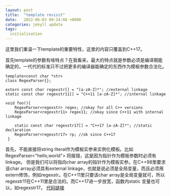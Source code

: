 ```yaml
---
layout: post
title:  "template revisit"
date:   2022-06-03 09:24:08 +0800
categories: jekyll update
tags:
  initialisation
---
```

这里我们重温一下template的重要特性，这里的内容只覆盖到C\++17。

首先template的参数有啥特点？在我看来，最大的特点就是参数必须是编译期能确定的，一代代的标准只不过把更多的编译器能确定的东西作为模板参数合法化。




    template<const char *str>
    class RegexParser{};

    extern const char regexstr[] = "[a-zA-Z]*"; //external linkage
    static const char regexstr11[] = "C++11 [a-zA-Z]*"; //internal linkage

    void foo(){
        RegexParser<regexstr> regex; //okay for all C++ versions
        RegexParser<regexstr11> regex11; //okay since C++11 with internal linkage

        static const char regexstr17[] = "C++17 [a-zA-Z]*"; //static declaration
        RegexParser<regexstr17> rp; //ok since C++17
     }

首先，不能直接将string literal作为模板实参来实例化模板。比如RegexParser<"hello,world"> 将报错，这是因为指针作为模板参数时必须有linkage。
但是我们可以将指向char array的指针作为模板实参。在C\++98里要求该char array必须具有external linkage，也就是说必须是全局变量，而且必须用extern修饰，例如regexstr。在C\++11里只要该char array是全局变量就可，所以regexstr11在C\++11里是合法的。而C\++17进一步放宽，函数内static 变量也可以，如regexstr17。
[代码链接](https://godbolt.org/z/M83c4f5fn)

